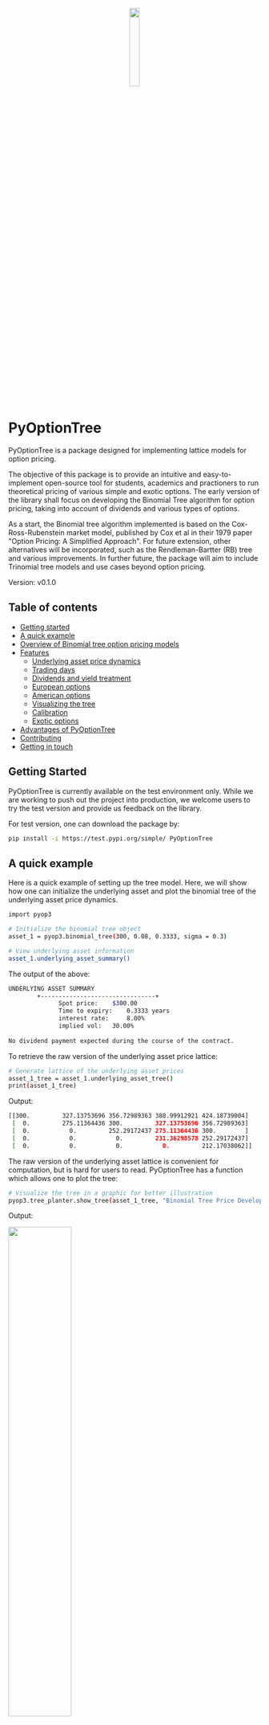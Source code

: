 <p align="center">
    <img width=20% src="https://github.com/Finsinyur/PyOptionTree/blob/main/media/PyOp3_logo_v0.png?raw=true">
</p>

# PyOptionTree

PyOptionTree is a package designed for implementing lattice models for option pricing.

The objective of this package is to provide an intuitive and easy-to-implement open-source tool for students, academics and practioners to run theoretical pricing of
various simple and exotic options. The early version of the library shall focus on developing the Binomial Tree algorithm for option pricing, taking into account of dividends and various types of options.

As a start, the Binomial tree algorithm implemented is based on the Cox-Ross-Rubenstein market model, published by Cox et al in their 1979 paper "Option Pricing: A Simplified Approach". For future extension, other alternatives will be incorporated, such as the Rendleman-Bartter (RB) tree and various improvements. In further future, the package will aim to include Trinomial tree models and use cases beyond option pricing.

Version: v0.1.0

## Table of contents

-   [Getting started](#getting-started)
-   [A quick example](#a-quick-example)
-   [Overview of Binomial tree option pricing models](#overview-of-binomial-tree-option-pricing-models)
-   [Features](#features)
    -   [Underlying asset price dynamics](#underlying-asset-price-dynamics)
    -   [Trading days](#trading-days)
    -   [Dividends and yield treatment](#dividends-and-yield-treatment)
    -   [European options](#european-options)
    -   [American options](#american-options)
    -   [Visualizing the tree](#visualizing-the-tree)
    -   [Calibration](#calibration)
    -   [Exotic options](#exotic-options)
-   [Advantages of PyOptionTree](#advantages-of-pyoptiontree)
-   [Contributing](#contributing)
-   [Getting in touch](#getting-in-touch)

## Getting Started

PyOptionTree is currently available on the test environment only. While we are working to push out the project into production, we welcome users to try the test version and provide us feedback on the library.

For test version, one can download the package by:

```bash
pip install -i https://test.pypi.org/simple/ PyOptionTree
```

## A quick example

Here is a quick example of setting up the tree model. Here, we will show how one can initialize the underlying asset and plot the binomial tree of the underlying asset price dynamics.

```bash
import pyop3

# Initialize the binomial tree object
asset_1 = pyop3.binomial_tree(300, 0.08, 0.3333, sigma = 0.3)

# View underlying asset information
asset_1.underlying_asset_summary()

```

The output of the above:

```bash
UNDERLYING ASSET SUMMARY
        +--------------------------------+
              Spot price: 	 $300.00
              Time to expiry: 	 0.3333 years
              interest rate: 	 8.00%
              implied vol: 	 30.00%
              
No dividend payment expected during the course of the contract.
```

To retrieve the raw version of the underlying asset price lattice:

```bash
# Generate lattice of the underlying asset prices
asset_1_tree = asset_1.underlying_asset_tree()
print(asset_1_tree)
```

Output:

```bash
[[300.         327.13753696 356.72989363 388.99912921 424.18739004]
 [  0.         275.11364436 300.         327.13753696 356.72989363]
 [  0.           0.         252.29172437 275.11364436 300.        ]
 [  0.           0.           0.         231.36298578 252.29172437]
 [  0.           0.           0.           0.         212.17038062]]
```

The raw version of the underlying asset lattice is convenient for computation, but is hard for users to read.
PyOptionTree has a function which allows one to plot the tree:
```bash
# Visualize the tree in a graphic for better illustration
pyop3.tree_planter.show_tree(asset_1_tree, "Binomial Tree Price Development of Underlying Asset")
```

Output:

<img width=50% src="https://github.com/Finsinyur/PyOptionTree/blob/main/media/example_asset%20tree.png?raw=true">

## Overview of Binomial tree option pricing models

## Features
This section documents the features of PyOptionTree, with brief introduction of each features.
A comprehensive demonstration of the PyOptionTree may be found in the tutorials [here](https://github.com/Finsinyur/PyOptionTree/tree/main/tutorials).

### Underlying asset price dynamics
Similar to the basic approach to binomial tree option pricing, all impementation of option pricing starts with creating the binomial tree to illustrate the underlying asset price dynamics. The below image summarizes the implementation of the PyOptionTree.

<img width=50% src="https://github.com/Finsinyur/PyOptionTree/blob/main/tutorials/img/tut1_pic1.png?raw=true">

- Define expiry and number of discrete steps during the contract lifetime:

  - the most basic approach is a user-defined time-to-expiry, this is defined by the number of years; the number of discrete steps is flexible as long as it is a whole number; by default the number of time step is 4
  - alternatively, user can define the spot date (current date) and the expiration date; this feature is created to fit real world analysis, in which users are given expiration date of the contract rather than the time-to-expiry; the number of discrete steps can be flexible (either user-defined or in numebr of days) in absence of an ex-div date
  - if an ex-div date is defined the number of discrete steps is then strictly in days

- Define type of binomial tree
  - At the moment, only two types of tree are supported, namely the CRR Tree and the RB Tree
  - Advanced tree models, including various improvements to the original tree models, trinomial tree, and other complex models will be introduced in future improvement

- Define upward and downward multipliers, $u$ and $d$
  - Users can directly define the upward multiplier $u$; depending on the type of tree defined, the corresponding downward multiplier $d$ will be calculated
  - Alternatively, to suit real-world analysis, user can provide the implied volatility $\sigma$; the $u$ and $d$ will be calculated based on the tree type

### Trading days
Embedded into the PyOptionTree library and also callable as a function, PyOptionTree offers a simple-to-use solution for calculating the number of trading days between two distinct dates. User simply needs to provide the start date, end date, and a collection of trading holidays for this to work.

```bash
nbr_trading_days = pyop3.tools.get_trading_days('01-12-2020', '10-01-2021',\
                                                trading_holidays = ['24-12-2020', '25-12-2020',\
                                                                    '31-12-2020', '01-01-2021'])
print(nbr_trading_days)
```

Output:
```bash
25
```

Future improvement to the function may include connecting to a reliable trading calendar source to automatically retrieve the trading holidays.


### Dividends and yield treatment
PyOptionTree supports inclusion of known dollar dividends (up to only one dividend payment during the option lifetime) and known yield.

- Known dollar dividends
  - Supports known dollar dividends occuring on and before the expiration date, during the life time of the contract
  - When applied, user <b>must</b> define either the ex-dividend date ```ex_div_date``` or the step which ex-div occurs ```ex_div_step```
  - Due to non-recombining nature of the tree for dividends occuring midpoint, an approximation method is introduced to force tree recombination
  - Approximation method will be enhanced and improved based on known research papers in future improvement
  - Module will be enhanced to accomodate multiple known dollar dividends to account for option on dividend-paying asset with long time-to-expiry; at the moment, this needs to be approximated using dividend yield

- Known (dividend) yield
  - Natively supports inclusion of dividend yield
  - Suitable for pricing of currency options, with the foreign interest rate being the ```div_yield```

### European options
European option pricing is the core of binomial tree model. To initiate the European Option pricing, user needs to initialize the ```pyop3.european_option``` object by passing the ```pyop3.binomial_tree``` object and the strike price.

```bash
strike = 300
my_european_option = pyop3.european_option(asset_1, strike)
```

PyOptionTree computes option prices with two methods.

- Distinctly calling the ```call()``` or ```put()``` methods to derive call and put values respectively
  - by running the distinct methods, PyOptionTree will compute the entire option lattice to derive the option value
  - after the methods are called, option value can be called for with the attributes ```call_value``` and ```put_value``` respectively

```bash
# To calculate call value, we need to first run the .call() method of the option object
asset_1_options.call()
print(asset_1_options.call_value)
```

Output
```bash
23.377924012466476
```

Do note that the option price above is likely inaccurate as we are using the default number of time steps (4) which is not sufficient to converge to the analytical solution.

- Calculate both call and put option values using the ```fast_put_call()``` method
  - Uniquely for European options, the option value can be derive solely with the terminal option payoffs without having to work backward
  - PyOptionTree works directly on the terminal call option payoff to arrive at the call option value
  - Once calculated, PyOptionTree will make use of put-call parity to get the respective put option value
  - This reduces the execution time by 80%
  - The method returns a dictionary of call and put values; the values are also assigned to the respective object attributes
  - No option lattice is created in this implementation

```bash
# Calculate call and put option values using fast method
my_european_option.fast_put_call()
```
Output
```bash
{'call': 23.377924012466476, 'put': 15.484427768048135}
```

### American options
Binomial tree option pricing model really shines when it comes to deriving the value of American options.
Similar to the European option, user needs to initialize the ```pyop3.american_option``` object by passing the ```pyop3.binomial_tree``` object and the strike price.
As American options requires working backwards on every nodes in each time step, there is only one method to calculate call and put options, which is by explicitly calling the ```call()``` and ```put()``` methods.

### Visualizing the tree
One value PyOptionTree offers its users is that the rendering of the binomial tree can be easily called by using its function ```pyop3.tree_planter.show_tree()```.
User simply needs to pass the numpy array which represents the lattice. The function currently offers some customizations, including setting the title of the plot, changing the node colors, among others.

This function builds on top of ```networkx``` and ```matplotlib.pyplot``` libraries. The function currently does not work with subplots.

### Calibration
To enhance usability of PyOptionTree, two calibrations are embedded in the functionalities.

- Calibrating to market data
  - Users are able to calibrate the binomial tree model to the market prices
  - PyOptionTree supports calibrating of American and European options
  - The output of the calibration is a ```pyop3.binomial_tree``` object with the calibrated ```u``` and ```implied_vol```
  - The calibrated values can be used to price more exotic options

- Deamericanization
  - Building on top of the calibration, PyOptionTree also supports deamericanization of American options to derive at the equivalent European option prices

### Exotic options
Exotic options are currently in the project pipeline and will be released in due time.


## Advantages of PyOptionTree
- designed to be easy-to-use by users with varied python programming experience
- incorporated concepts based on intensive academic research papers
- structured to accomodate practical implementations
- interoperable with proprietary models via Python

## Contributing

We welcome contributions from the community! More will be shared on how contributions to the package can be made.

PyOptionTree is currently maintained by:
- Caden Lee
- Kenn Ong
- Lora Lee


## Getting in touch

If you experience any problem with PyOptionTree, please raise a GitHub issue.
You may get in touch with me at: caden.finsinyur@gmail.com
